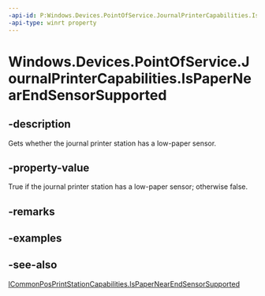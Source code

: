 ----api-id: P:Windows.Devices.PointOfService.JournalPrinterCapabilities.IsPaperNearEndSensorSupported
-api-type: winrt property
---<!-- Property syntaxpublic bool IsPaperNearEndSensorSupported { get; }--># Windows.Devices.PointOfService.JournalPrinterCapabilities.IsPaperNearEndSensorSupported## -descriptionGets whether the journal printer station has a low-paper sensor.## -property-valueTrue if the journal printer station has a low-paper sensor; otherwise false.## -remarks## -examples## -see-also[ICommonPosPrintStationCapabilities.IsPaperNearEndSensorSupported](icommonposprintstationcapabilities_ispapernearendsensorsupported.md)